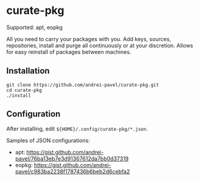 # curate-pkg

Supported: apt, eopkg

All you need to carry your packages with you. Add keys, sources, repositories, install and purge all continuously or at your discretion. Allows for easy reinstall of packages between machines.

## Installation

```
git clone https://github.com/andrei-pavel/curate-pkg.git
cd curate-pkg
./install
```

## Configuration
After installing, edit `${HOME}/.config/curate-pkg/*.json`.

Samples of JSON configurations:
- apt: https://gist.github.com/andrei-pavel/76ba13eb7e3d91367612da7bb0d37319
- eopkg: https://gist.github.com/andrei-pavel/c983ba2238f1787436b6beb2d6cebfa2
